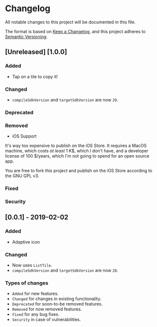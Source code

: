 # Changelog

All notable changes to this project will be documented in this file.

The format is based on [Keep a Changelog](https://keepachangelog.com/), and this project adheres to [Semantic Versioning](https://semver.org/).

## [Unreleased] [1.0.0]

### Added

* Tap on a tile to copy it!

### Changed

* `compileSdkVersion` and `targetSdkVersion` are now `29`.

### Deprecated

### Removed

* iOS Support

It's way too expensive to publish on the iOS Store. It requires a MacOS machine, which costs *at least* 1 K$, which I don't have, and a developer license of 100 $/years, which I'm not going to spend for an open source app.

You are free to fork this project and publish on the iOS Store according to the GNU GPL v3.

### Fixed

### Security

## [0.0.1] - 2019-02-02

### Added

* Adaptive icon

### Changed

* Now uses `ListTile`.
* `compileSdkVersion` and `targetSdkVersion` are now `28`.

### Types of changes

* `Added` for new features.
* `Changed` for changes in existing functionality.
* `Deprecated` for soon-to-be removed features.
* `Removed` for now removed features.
* `Fixed` for any bug fixes.
* `Security` in case of vulnerabilities.

